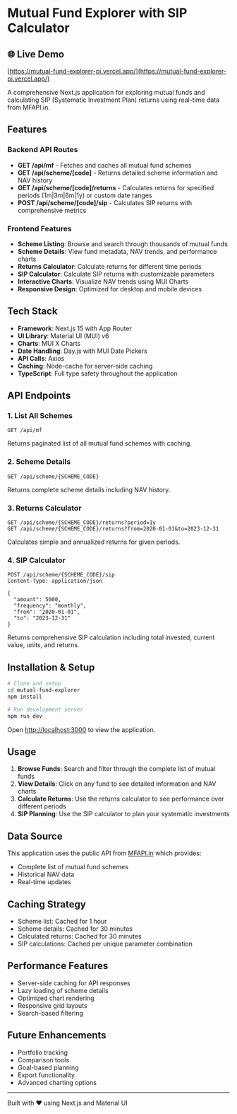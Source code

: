 
# Mutual Fund Explorer with SIP Calculator

## 🌐 Live Demo

[https://mutual-fund-explorer-pi.vercel.app/](https://mutual-fund-explorer-pi.vercel.app/)

A comprehensive Next.js application for exploring mutual funds and calculating SIP (Systematic Investment Plan) returns using real-time data from MFAPI.in.

## Features

### Backend API Routes
- **GET /api/mf** - Fetches and caches all mutual fund schemes
- **GET /api/scheme/[code]** - Returns detailed scheme information and NAV history
- **GET /api/scheme/[code]/returns** - Calculates returns for specified periods (1m|3m|6m|1y) or custom date ranges
- **POST /api/scheme/[code]/sip** - Calculates SIP returns with comprehensive metrics

### Frontend Features
- **Scheme Listing**: Browse and search through thousands of mutual funds
- **Scheme Details**: View fund metadata, NAV trends, and performance charts
- **Returns Calculator**: Calculate returns for different time periods
- **SIP Calculator**: Calculate SIP returns with customizable parameters
- **Interactive Charts**: Visualize NAV trends using MUI Charts
- **Responsive Design**: Optimized for desktop and mobile devices

## Tech Stack

- **Framework**: Next.js 15 with App Router
- **UI Library**: Material UI (MUI) v6
- **Charts**: MUI X Charts
- **Date Handling**: Day.js with MUI Date Pickers
- **API Calls**: Axios
- **Caching**: Node-cache for server-side caching
- **TypeScript**: Full type safety throughout the application

## API Endpoints

### 1. List All Schemes
```
GET /api/mf
```
Returns paginated list of all mutual fund schemes with caching.

### 2. Scheme Details
```
GET /api/scheme/{SCHEME_CODE}
```
Returns complete scheme details including NAV history.

### 3. Returns Calculator
```
GET /api/scheme/{SCHEME_CODE}/returns?period=1y
GET /api/scheme/{SCHEME_CODE}/returns?from=2020-01-01&to=2023-12-31
```
Calculates simple and annualized returns for given periods.

### 4. SIP Calculator
```
POST /api/scheme/{SCHEME_CODE}/sip
Content-Type: application/json

{
  "amount": 5000,
  "frequency": "monthly",
  "from": "2020-01-01",
  "to": "2023-12-31"
}
```
Returns comprehensive SIP calculation including total invested, current value, units, and returns.

## Installation & Setup

```bash
# Clone and setup
cd mutual-fund-explorer
npm install

# Run development server
npm run dev
```

Open [http://localhost:3000](http://localhost:3000) to view the application.

## Usage

1. **Browse Funds**: Search and filter through the complete list of mutual funds
2. **View Details**: Click on any fund to see detailed information and NAV charts
3. **Calculate Returns**: Use the returns calculator to see performance over different periods
4. **SIP Planning**: Use the SIP calculator to plan your systematic investments

## Data Source

This application uses the public API from [MFAPI.in](https://www.mfapi.in/) which provides:
- Complete list of mutual fund schemes
- Historical NAV data
- Real-time updates

## Caching Strategy

- Scheme list: Cached for 1 hour
- Scheme details: Cached for 30 minutes
- Calculated returns: Cached for 30 minutes
- SIP calculations: Cached per unique parameter combination

## Performance Features

- Server-side caching for API responses
- Lazy loading of scheme details
- Optimized chart rendering
- Responsive grid layouts
- Search-based filtering

## Future Enhancements

- Portfolio tracking
- Comparison tools
- Goal-based planning
- Export functionality
- Advanced charting options

---

Built with ❤️ using Next.js and Material UI
